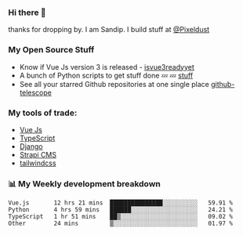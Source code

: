 ### Hi there 👋

thanks for dropping by.
I am Sandip. I build stuff at [@Pixeldust](github.com/pixeldust-in/)

###  **My Open Source Stuff**

 - Know if Vue Js version 3 is released -  [isvue3readyyet](https://github.com/sandiprb/isvue3readyyet)
 - A bunch of Python scripts to get stuff done 💤 💤 [stuff](https://github.com/sandiprb/stuff)
 - See all your starred Github repositories at one single place [github-telescope](https://github.com/sandiprb/github-telescope)



###  **My tools of trade:**
 - [Vue Js](https://github.com/vuejs/vue/)
 - [TypeScript](https://github.com/microsoft/TypeScript)
 - [Django](github.com/django/django)
 - [Strapi CMS](github.com/strapi/strapi)
 - [tailwindcss](https://github.com/tailwindlabs/tailwindcss)


###  📊 **My Weekly development breakdown**
<!--START_SECTION:waka-->

```text
Vue.js       12 hrs 21 mins  ███████████████░░░░░░░░░░   59.91 %
Python       4 hrs 59 mins   ██████░░░░░░░░░░░░░░░░░░░   24.21 %
TypeScript   1 hr 51 mins    ██▒░░░░░░░░░░░░░░░░░░░░░░   09.02 %
Other        24 mins         ▒░░░░░░░░░░░░░░░░░░░░░░░░   01.97 %
```

<!--END_SECTION:waka-->
